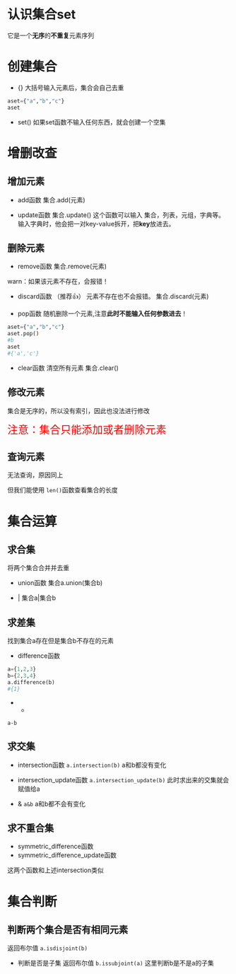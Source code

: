# 认识集合set
它是一个**无序**的**不重复**元素序列

# 创建集合
- {}
大括号输入元素后，集合会自己去重
```python
aset={"a","b","c"}
aset
```

- set()
如果set函数不输入任何东西，就会创建一个空集
# 增删改查
## 增加元素
- add函数
集合.add(元素)

- update函数
集合.update()
这个函数可以输入 集合，列表，元组，字典等。
输入字典时，他会把一对key-value拆开，把**key**放进去。

## 删除元素
- remove函数
集合.remove(元素)

warn：如果该元素不存在，会报错！


- discard函数 （推荐👍）
元素不存在也不会报错。
集合.discard(元素)

- pop函数
随机删除一个元素,注意**此时不能输入任何参数进去**！
```python
aset={"a","b","c"}
aset.pop()
#b
aset
#{'a','c'}
```

- clear函数
清空所有元素
集合.clear()

## 修改元素
集合是无序的，所以没有索引，因此也没法进行修改

<font color="red" size="5">注意：集合只能添加或者删除元素</font>

## 查询元素
无法查询，原因同上

但我们能使用 `len()`函数查看集合的长度

# 集合运算
## 求合集
将两个集合合并并去重
- union函数
集合a.union(集合b)

- |
集合a|集合b

## 求差集
找到集合a存在但是集合b不存在的元素
- difference函数
```python
a={1,2,3}
b={2,3,4}
a.difference(b)
#{1}
```

- -
`a-b`

## 求交集
- intersection函数
`a.intersection(b)`
a和b都没有变化

- intersection_update函数
`a.intersection_update(b)`
此时求出来的交集就会赋值给a

- &
`a&b`
a和b都不会有变化

## 求不重合集
- symmetric_difference函数
- symmetric_difference_update函数

这两个函数和上述intersection类似

# 集合判断
## 判断两个集合是否有相同元素
返回布尔值
`a.isdisjoint(b)`

- 判断是否是子集
返回布尔值
`b.issubjoint(a)`
这里判断b是不是a的子集

